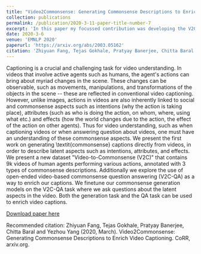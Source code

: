 ```yaml
---
title: "Video2Commonsense: Generating Commonsense Descriptions to Enrich Video Captioning"
collection: publications
permalink: /publication/2020-3-11-paper-title-number-7
excerpt: 'In this paper my focussed contribution was developing the V2CQA approach to improve captioning.'
date: 2020-3-6
venue: 'EMNLP 2020'
paperurl: 'https://arxiv.org/abs/2003.05162'
citation: 'Zhiyuan Fang, Tejas Gokhale, Pratyay Banerjee, Chitta Baral and Yezhou Yang (2020, March). Video2Commonsense: Generating Commonsense Descriptions to Enrich Video Captioning. CoRR, arxiv.org.'
---
```


Captioning is a crucial and challenging task for video understanding. In videos that involve active agents such as humans, the agent's actions can bring about myriad changes in the scene. These changes can be observable, such as movements, manipulations, and transformations of the objects in the scene -- these are reflected in conventional video captioning. However, unlike images, actions in videos are also inherently linked to social and commonsense aspects such as intentions (why the action is taking place), attributes (such as who is doing the action, on whom, where, using what etc.) and effects (how the world changes due to the action, the effect of the action on other agents). Thus for video understanding, such as when captioning videos or when answering question about videos, one must have an understanding of these commonsense aspects. We present the first work on generating \textit{commonsense} captions directly from videos, in order to describe latent aspects such as intentions, attributes, and effects. We present a new dataset "Video-to-Commonsense (V2C)" that contains 9k videos of human agents performing various actions, annotated with 3 types of commonsense descriptions. Additionally we explore the use of open-ended video-based commonsense question answering (V2C-QA) as a way to enrich our captions. We finetune our commonsense generation models on the V2C-QA task where we ask questions about the latent aspects in the video. Both the generation task and the QA task can be used to enrich video captions.

[Download paper here](https://arxiv.org/abs/2003.05162)

Recommended citation: Zhiyuan Fang, Tejas Gokhale, Pratyay Banerjee, Chitta Baral and Yezhou Yang (2020, March). Video2Commonsense: Generating Commonsense Descriptions to Enrich Video Captioning. CoRR, arxiv.org.